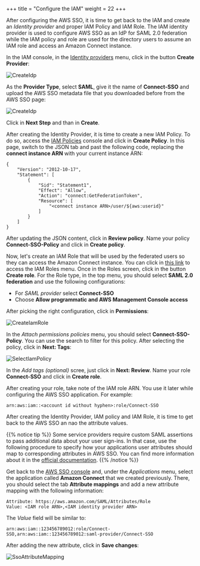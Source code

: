+++
title = "Configure the IAM"
weight = 22
+++


After configuring the AWS SSO, it is time to get back to the IAM and create an *Identity provider* and proper IAM Policy and IAM Role. The IAM identity provider is used to configure AWS SSO as an IdP for SAML 2.0 federation while the IAM policy and role are used for the directory users to assume an IAM role and access an Amazon Connect instance.

In the IAM console, in the [Identity providers](https://console.aws.amazon.com/iam/home#/providers) menu, click in the button **Create Provider**:

![CreateIdp](/images/enable-aws-sso/create_idp.png)

As the **Provider Type**, select **SAML**, give it the name of **Connect-SSO** and upload the AWS SSO metadata file that you downloaded before from the AWS SSO page:

![CreateIdp](/images/enable-aws-sso/iam_create_provider.png)

Click in **Next Step** and than in **Create**.

After creating the Identity Provider, it is time to create a new IAM Policy. To do so, access the [IAM Policies](https://console.aws.amazon.com/iam/home#/policies) console and click in **Create Policy**. In this page, switch to the JSON tab and past the following code, replacing the **connect instance ARN** with your current instance ARN:

    {
        "Version": "2012-10-17",
        "Statement": [
            {
                "Sid": "Statement1",
                "Effect": "Allow",
                "Action": "connect:GetFederationToken",
                "Resource": [
                    "<connect instance ARN>/user/${aws:userid}"
                ]
            }
        ]
    }

After updating the JSON content, click in **Review policy**. Name your policy **Connect-SSO-Policy** and click in **Create policy**.

Now, let's create an IAM Role that will be used by the federated users so they can access the Amazon Connect instance. You can click in [this link](https://console.aws.amazon.com/iam/home#/roles) to access the IAM Roles menu. Once in the Roles screen, click in the button **Create role**. For the Role type, in the top menu, you should select **SAML 2.0 federation** and use the following configurations:

* For *SAML provider* select **Connect-SSO**
* Choose **Allow programmatic and AWS Management Console access**

After picking the right configuration, click in **Permissions**:

![CreateIamRole](/images/enable-aws-sso/create_iam_role.png)

In the *Attach permissions policies* menu, you should select **Connect-SSO-Policy**. You can use the search to filter for this policy. After selecting the policy, click in **Next: Tags**:

![SelectIamPolicy](/images/enable-aws-sso/select_iam_policy.png)

In the *Add tags (optional)* scree, just click in **Next: Review**. Name your role **Connect-SSO** and click in **Create role**.

After creating your role, take note of the IAM role ARN. You use it later while configuring the AWS SSO application. For example:

    arn:aws:iam::<account id without hyphen>:role/Connect-SSO

After creating the Identity Provider, IAM policy and IAM Role, it is time to get back to the AWS SSO an nao the attribute values.

{{% notice tip %}}
Some service providers require custom SAML assertions to pass additional data about your user sign-ins. In that case, use the following procedure to specify how your applications user attributes should map to corresponding attributes in AWS SSO. You can find more information about it in the [official documentation](https://docs.aws.amazon.com/singlesignon/latest/userguide/mapawsssoattributestoapp.html).
{{% /notice %}}

Get back to the [AWS SSO console](https://console.aws.amazon.com/singlesignon/home) and, under the *Applications* menu, select the application called **Amazon Connect** that we created previously. There, you should select the tab **Attribute mappings** and add a new attribute mapping with the following information:

    Attribute: https://aws.amazon.com/SAML/Attributes/Role
    Value: <IAM role ARN>,<IAM identity provider ARN>

The *Value* field will be similar to:

    arn:aws:iam::123456789012:role/Connect-SSO,arn:aws:iam::123456789012:saml-provider/Connect-SSO

After adding the new attribute, click in **Save changes**:

![SsoAttributeMapping](/images/enable-aws-sso/sso_attribute_mapping.png)